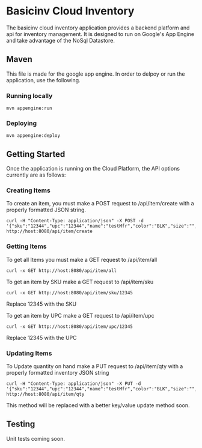 Basicinv Cloud Inventory
==================
The basicinv cloud inventory application provides a backend platform and api for inventory management.
It is designed to run on Google's App Engine and take advantage of the NoSql Datastore.


## Maven
This file is made for the google app engine. In order to delpoy or run the application, use the following.
### Running locally

    mvn appengine:run

### Deploying

    mvn appengine:deploy

## Getting Started ##
Once the application is running on the Cloud Platform, the API options currently are as follows:

### Creating Items ###
To create an item, you must make a POST request to /api/item/create with a properly formatted JSON string.

    curl -H "Content-Type: application/json" -X POST -d '{"sku":"12344","upc":"12344","name":"testMfr","color":"BLK","size":"","desc":"Test","location":"1","bin":"5","quantityOnHand":100,"purchasePrice":2.99,"salePrice":5.99,"msrp":5.99}' http://host:8080/api/item/create

### Getting Items ###
To get all Items you must make a GET request to /api/item/all

    curl -x GET http://host:8080/api/item/all

To get an item by SKU make a GET request to /api/item/sku

    curl -x GET http://host:8080/api/item/sku/12345

Replace 12345 with the SKU

To get an item by UPC make a GET request to /api/item/upc

    curl -x GET http://host:8080/api/item/upc/12345

Replace 12345 with the UPC

### Updating Items ###
To Update quantity on hand make a PUT request to /api/item/qty with a properly formatted inventory JSON string

    curl -H "Content-Type: application/json" -X PUT -d '{"sku":"12344","upc":"12344","name":"testMfr","color":"BLK","size":"","desc":"Test","location":"1","bin":"5","quantityOnHand":100,"purchasePrice":2.99,"salePrice":5.99,"msrp":5.99}' http://host:8080/api/item/qty

This method will be replaced with a better key/value update method soon.

## Testing
Unit tests coming soon.


